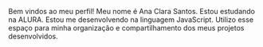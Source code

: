 Bem vindos ao meu perfil!
Meu nome é Ana Clara Santos.
Estou estudando na ALURA.
Estou me desenvolvendo na linguagem JavaScript.
Utilizo esse espaço para minha organização e compartilhamento dos meus projetos desenvolvidos.
